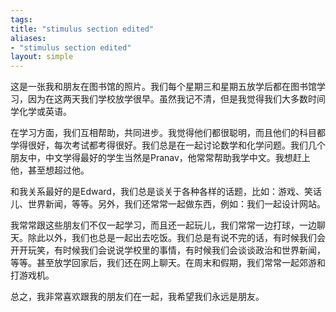 ```yaml
---
tags: 
title: "stimulus section edited"
aliases:
- "stimulus section edited"
layout: simple
---
```


这是一张我和朋友在图书馆的照片。我们每个星期三和星期五放学后都在图书馆学习，因为在这两天我们学校放学很早。虽然我记不清，但是我觉得我们大多数时间学化学或英语。

在学习方面，我们互相帮助，共同进步。我觉得他们都很聪明，而且他们的科目都学得很好，每次考试都考得很好。我们总是在一起讨论数学和化学问题。我们几个朋友中，中文学得最好的学生当然是Pranav，他常常帮助我学中文。我想赶上他，甚至想超过他。

和我关系最好的是Edward，我们总是谈关于各种各样的话题，比如：游戏、笑话儿、世界新闻，等等。另外，我们还常常一起做东西，例如：我们一起设计网站。

我常常跟这些朋友们不仅一起学习，而且还一起玩儿，我们常常一边打球，一边聊天。除此以外，我们也总是一起出去吃饭。我们总是有说不完的话，有时候我们会开开玩笑，有时候我们会说说学校里的事情，有时候我们会谈谈政治和世界新闻，等等。甚至放学回家后，我们还在网上聊天。在周末和假期，我们常常一起郊游和打游戏机。

总之，我非常喜欢跟我的朋友们在一起，我希望我们永远是朋友。